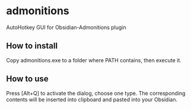 # admonitions
AutoHotkey GUI for Obsidian-Admonitions plugin

## How to install
Copy admonitions.exe to a folder where PATH contains, then execute it.

## How to use
Press [Alt+Q] to activate the dialog, choose one type. 
The corresponding contents will be inserted into clipboard and pasted into your Obsidian.

